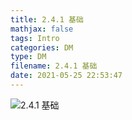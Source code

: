 ```yaml
---
title: 2.4.1 基础
mathjax: false
tags: Intro
categories: DM
type: DM
filename: 2.4.1 基础
date: 2021-05-25 22:53:47
---
```


<!--more -->

![2.4.1 基础](2.4.1/2.4.1%20%E5%9F%BA%E7%A1%80.svg)

